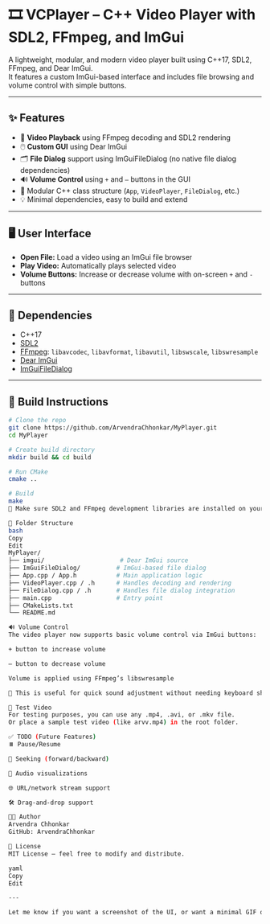# 🎞️ VCPlayer – C++ Video Player with SDL2, FFmpeg, and ImGui

A lightweight, modular, and modern video player built using C++17, SDL2, FFmpeg, and Dear ImGui.  
It features a custom ImGui-based interface and includes file browsing and volume control with simple buttons.

---

## ✨ Features

- 📼 **Video Playback** using FFmpeg decoding and SDL2 rendering
- 🖱️ **Custom GUI** using Dear ImGui
- 🗂️ **File Dialog** support using ImGuiFileDialog (no native file dialog dependencies)
- 🔊 **Volume Control** using `+` and `–` buttons in the GUI
- 🧩 Modular C++ class structure (`App`, `VideoPlayer`, `FileDialog`, etc.)
- 💡 Minimal dependencies, easy to build and extend

---

## 🖥️ User Interface

- **Open File:** Load a video using an ImGui file browser
- **Play Video:** Automatically plays selected video
- **Volume Buttons:** Increase or decrease volume with on-screen `+` and `-` buttons

---

## 🔧 Dependencies

- C++17
- [SDL2](https://libsdl.org)
- [FFmpeg](https://ffmpeg.org): `libavcodec`, `libavformat`, `libavutil`, `libswscale`, `libswresample`
- [Dear ImGui](https://github.com/ocornut/imgui)
- [ImGuiFileDialog](https://github.com/aiekick/ImGuiFileDialog)

---

## 🚀 Build Instructions

```bash
# Clone the repo
git clone https://github.com/ArvendraChhonkar/MyPlayer.git
cd MyPlayer

# Create build directory
mkdir build && cd build

# Run CMake
cmake ..

# Build
make
🔧 Make sure SDL2 and FFmpeg development libraries are installed on your system.

📁 Folder Structure
bash
Copy
Edit
MyPlayer/
├── imgui/                     # Dear ImGui source
├── ImGuiFileDialog/          # ImGui-based file dialog
├── App.cpp / App.h           # Main application logic
├── VideoPlayer.cpp / .h      # Handles decoding and rendering
├── FileDialog.cpp / .h       # Handles file dialog integration
├── main.cpp                  # Entry point
├── CMakeLists.txt
└── README.md

🔊 Volume Control
The video player now supports basic volume control via ImGui buttons:

+ button to increase volume

– button to decrease volume

Volume is applied using FFmpeg’s libswresample

📢 This is useful for quick sound adjustment without needing keyboard shortcuts.

🧪 Test Video
For testing purposes, you can use any .mp4, .avi, or .mkv file.
Or place a sample test video (like arvv.mp4) in the root folder.

✅ TODO (Future Features)
⏸️ Pause/Resume

🔁 Seeking (forward/backward)

🎵 Audio visualizations

🌐 URL/network stream support

🛠 Drag-and-drop support

🧑‍💻 Author
Arvendra Chhonkar
GitHub: ArvendraChhonkar

📜 License
MIT License – feel free to modify and distribute.

yaml
Copy
Edit

---

Let me know if you want a screenshot of the UI, or want a minimal GIF of the video player in action — that could really enhance your `README.md`.
